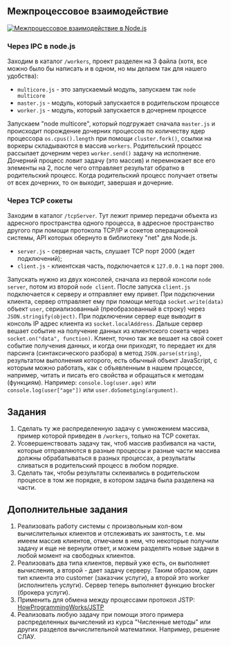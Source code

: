 ## Межпроцессовое взаимодействие
[![Межпроцессовое взаимодействие в Node.js](https://img.youtube.com/vi/2OXWZFMvfbc/0.jpg)](https://www.youtube.com/watch?v=2OXWZFMvfbc)

### Через IPC в node.js

Заходим в каталог `/workers`, проект разделен на 3 файла (хотя, все можно было
бы написать и в одном, но мы делаем так для нашего удобства):

* `multicore.js` - это запускаемый модуль, запускаем так `node multicore`
* `master.js` - модуль, который запускается в родительском процессе
* `worker.js` - модуль, который запускается в дочернем процессе

Запускаем "node multicore", который подгружает сначала `master.js` и происходит
порождение дочерних процессов по количеству ядер процессора
`os.cpus().length` при помощи `cluster.fork()`, ссылки на воркеры
складываются в массив `workers`. Родительский процесс рассылает дочерним через
`worker.send()` задачу на исполнение. Дочерний процесс ловит задачу (это
массив) и перемножает все его элементы на 2, после чего отправляет результат
обратно в родительский процесс. Когда родительский процесс получает ответы от
всех дочерних, то он выходит, завершая и дочерние.

### Через TCP сокеты

Заходим в каталог `/tcpServer`. Тут лежит пример передачи объекта из адресного
пространства одного процесса, в адресное пространство другого при помощи
протокола TCP/IP и сокетов операционной системы, API которых обернуто в
библиотеку "net" для Node.js.

* `server.js` - серверная часть, слушает TCP порт 2000 (ждет подключений);
* `client.js` - клиентская часть, подключается к `127.0.0.1` на порт `2000`.

Запускать нужно из двух консолей, сначала из первой консоли `node server`, потом
из второй `node client`. После запуска `client.js` подключается к серверу и
отправляет ему привет. При подключении клиента, сервер отправляет ему при помощи
метода `socket.write(data)` объект `user`, сериализованный (преобразованный в
строку) через `JSON.stringify(object)`. При подключении сервер еще выводит в
консоль IP адрес клиента из `socket.localAddress`. Дальше сервер вешает событие
на получение данных из клиентского сокета через `socket.on("data", function)`.
Клиент, точно так же вешает на свой сокет событие получения данных, и когда они
приходят, то передает их для парсинга (синтаксического разбора) в метод
`JSON.parse(string)`, результатом выполнения которого, есть обычный объект
JavaScript, с которым можно работать, как с объявленным в нашем процессе,
например, читать и писать его свойства и обращаться к методам (функциям).
Например: `console.log(user.age)` или `console.log(user["age"])` или
`user.doSometging(argument)`.

## Задания

1. Сделать ту же распределенную задачу с умножением массива, пример которой
приведен в `/workers`, только на TCP сокетах.
2. Усовершенствовать задачу так, чтоб массив разбивался на части, которые
отправляются в разные процессы и разные части массива должны обрабатываться в
разных процессах, а результаты сливаться в родительский процесс в любом порядке.
3. Сделать так, чтобы результаты склеивались в родительском процессе в том же
порядке, в котором задача была разделена на части.

## Дополнительные задания

1. Реализовать работу системы с произвольным кол-вом вычислительных клиентов
и отслеживать их занятость, т.е. мы имеем массив клиентов, отмечаем в нем, что
некоторые получили задачу и еще не вернули ответ, и можем разделять новые задачи
в любой момент на свободных клиентов.
2. Реализовать два типа клиентов, первый уже есть, он выполняет вычисления, а
второй - дает задачу серверу. Таким образом, один тип клиента это customer
(заказчик услуги), а второй это worker (исполнитель услуги). Сервер теперь
выполняет функцию brocker (брокера услуги).
3. Применить для обмена между процессами протокол JSTP:
[HowProgrammingWorks/JSTP](https://github.com/HowProgrammingWorks/JSTP)
4. Реализовать любую задачу при помощи этого примера распределенных вычислений
из курса "Численные методы" или других разделов вычислительной математики.
Например, решение СЛАУ.
